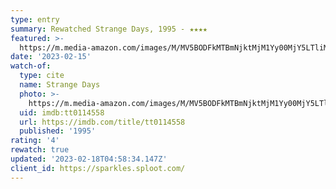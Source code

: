 ```yaml
---
type: entry
summary: Rewatched Strange Days, 1995 - ★★★★
featured: >-
  https://m.media-amazon.com/images/M/MV5BODFkMTBmNjktMjM1Yy00MjY5LTliMGEtM2FhYjE2YjRmN2RkXkEyXkFqcGdeQXVyNzkwMjQ5NzM@._V1_SX300.jpg
date: '2023-02-15'
watch-of:
  type: cite
  name: Strange Days
  photo: >-
    https://m.media-amazon.com/images/M/MV5BODFkMTBmNjktMjM1Yy00MjY5LTliMGEtM2FhYjE2YjRmN2RkXkEyXkFqcGdeQXVyNzkwMjQ5NzM@._V1_SX300.jpg
  uid: imdb:tt0114558
  url: https://imdb.com/title/tt0114558
  published: '1995'
rating: '4'
rewatch: true
updated: '2023-02-18T04:58:34.147Z'
client_id: https://sparkles.sploot.com/
---
```

